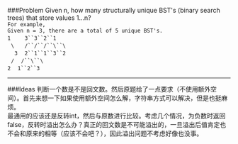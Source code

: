 ###Problem
Given n, how many structurally unique BST's (binary search trees) that store values 1...n?  
`For example,`  
`Given n = 3, there are a total of 5 unique BST's.`  
`1`&#160;&#160;&#160;&#160;&#160;&#160;&#160;&#160;`3``3``2``1`  
&#160;&#160;`\`&#160;&#160;&#160;&#160;&#160;&#160;`/``/``/``\``\`  
&#160;&#160;&#160;&#160;`3`&#160;&#160;&#160;&#160;`2``1``1``3``2`  
&#160;&#160;`/`&#160;&#160;&#160;&#160;`/``\``\`  
`2`&#160;&#160;&#160;&#160;`1``2``3`  

---

###Ideas
判断一个数是不是回文数。然后原题给了一点要求（不使用额外空间）。首先来想一下如果使用额外空间怎么解，字符串方式可以解决，但是也挺麻烦。  
最通用的应该还是反转int，然后与原数进行比较。考虑几个情况，为负数时返回false，反转时溢出怎么办？真正的回文数是不可能溢出的，一旦溢出后值肯定也不会和原来的相等（应该不会吧？），因此溢出问题不考虑好像也没事。
